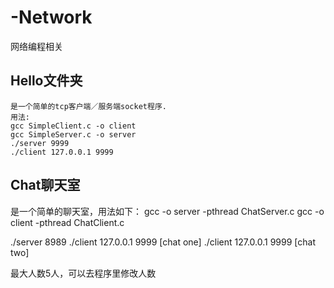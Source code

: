 # -Network
网络编程相关

## Hello文件夹
    是一个简单的tcp客户端／服务端socket程序.
    用法:
    gcc SimpleClient.c -o client
    gcc SimpleServer.c -o server
    ./server 9999
    ./client 127.0.0.1 9999
 
## Chat聊天室
   是一个简单的聊天室，用法如下：
   gcc -o server -pthread ChatServer.c
   gcc -o client -pthread ChatClient.c
   
   ./server 8989
   ./client 127.0.0.1 9999 [chat one]
   ./client 127.0.0.1 9999 [chat two]
   
   最大人数5人，可以去程序里修改人数

